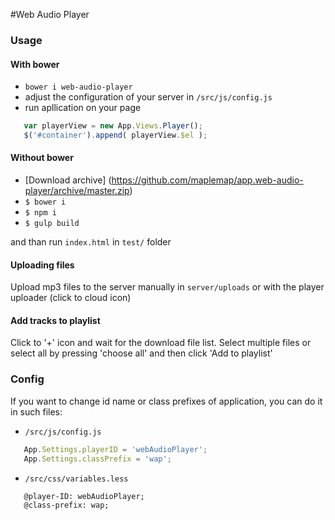 #Web Audio Player

### Usage

#### With bower
- `` bower i web-audio-player ``
- adjust the configuration of your server in ``/src/js/config.js``
- run apllication on your page

 ```js
    var playerView = new App.Views.Player();
    $('#container').append( playerView.$el );
 ```

#### Without bower
- [Download archive] (https://github.com/maplemap/app.web-audio-player/archive/master.zip)
- ``$ bower i``
- ``$ npm i``
- ``$ gulp build``

and than run ``index.html`` in ``test/`` folder

#### Uploading files
Upload mp3 files to the server manually in ``server/uploads`` or with the player uploader (click to cloud icon)

#### Add tracks to playlist
Click to '+' icon and wait for the download file list. Select multiple files or select all by pressing 'choose all' 
and then click 'Add to playlist'

### Config
If you want to change id name or class prefixes of application, you can do it in such files:
 - ``/src/js/config.js``
 
 ```js
    App.Settings.playerID = 'webAudioPlayer';
    App.Settings.classPrefix = 'wap';
 ```
 
 - ``/src/css/variables.less``
 
 ```less
    @player-ID: webAudioPlayer;
    @class-prefix: wap;
 ```
